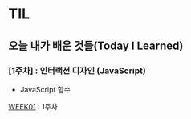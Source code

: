# TIL
오늘 내가 배운 것들(Today I Learned)   
---------------------------------------
### [1주차] : 인터랙션 디자인 (JavaScript)
- JavaScript 함수

[WEEK01](https://github.com/dreamfulbud/TIL/blob/master/WEEK01.md) : 1주차